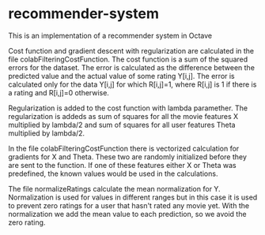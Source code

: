 # recommender-system

This is an implementation of a recommender system in Octave

Cost function and gradient descent with regularization are calculated in the file colabFilteringCostFunction.
The cost function is a sum of the squared errors for the dataset. The error is calculated as the difference between the predicted value and the actual value of some rating Y[i,j]. The error is calculated only for the data Y[i,j] for which R[i,j]=1, where R[i,j] is 1 if there is a rating and R[i,j]=0 otherwise.  

Regularization is added to the cost function with lambda paramether. The regularization is addeds as sum of squares for all the movie features X multiplied by lambda/2 and sum of squares for all user features Theta multiplied by lambda/2.

In the file colabFilteringCostFunction there is vectorized calculation for gradients for X and Theta. These two are randomly initialized before they are sent to the function. If one of these features either X or Theta was predefined, the known values would be used in the calculations.

The file normalizeRatings calculate the mean normalization for Y. Normalization is used for values in different ranges but in this case it is used to prevent zero ratings for a user that hasn't rated any movie yet. With the normalization we add the mean value to each prediction, so we avoid the zero rating. 
